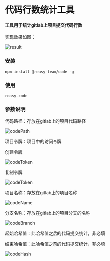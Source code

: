 # 代码行数统计工具

#### 工具用于统计gitlab上项目提交代码行数



实现效果如图：

![result](https://github.com/reasyTeam/reasy-code/blob/master/assets/result.png)



### 安装

```
npm install @reasy-team/code -g
```



### 使用

```
reasy-code
```



### 参数说明

代码路径：存放在gitlab上的项目代码路径

![codePath](https://github.com/reasyTeam/reasy-code/blob/master/assets/codePath.png)



项目令牌：项目中的访问令牌

创建令牌

![codeToken](https://github.com/reasyTeam/reasy-code/blob/master/assets/token.png)

复制令牌

![codeToken](https://github.com/reasyTeam/reasy-code/blob/master/assets/codeToken.png)



项目名称：存放在gitlab上的项目名称

![codeName](https://github.com/reasyTeam/reasy-code/blob/master/assets/codeName.png)



分支名称：存放在gitlab上的项目分支的名称

![codeBranch](https://github.com/reasyTeam/reasy-code/blob/master/assets/codeBranch.png)



起始哈希值：此哈希值之后的代码提交统计，非必填

结束哈希值：此哈希值之前的代码提交统计，非必填

![codeHash](https://github.com/reasyTeam/reasy-code/blob/master/assets/codeHash.png)

